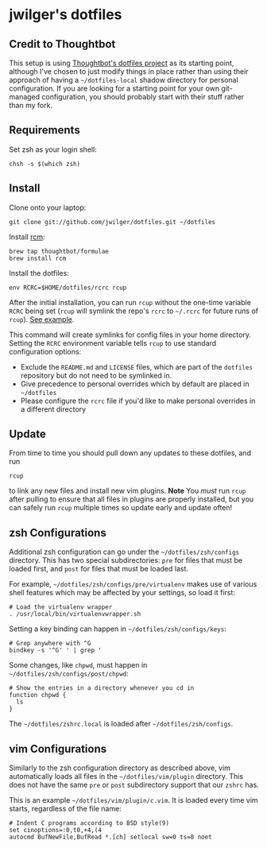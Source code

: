 # jwilger's dotfiles #

## Credit to Thoughtbot ##

This setup is using [Thoughtbot's dotfiles
project](https://github.com/thoughtbot/dotfiles.git) as its starting point,
although I've chosen to just modify things in place rather than using their
approach of having a `~/dotfiles-local` shadow directory for personal
configuration. If you are looking for a starting point for your own
git-managed configuration, you should probably start with their stuff rather
than my fork.

## Requirements ##

Set zsh as your login shell:

    chsh -s $(which zsh)

## Install ##

Clone onto your laptop:

    git clone git://github.com/jwilger/dotfiles.git ~/dotfiles

Install [rcm](https://github.com/thoughtbot/rcm):

    brew tap thoughtbot/formulae
    brew install rcm

Install the dotfiles:

    env RCRC=$HOME/dotfiles/rcrc rcup

After the initial installation, you can run `rcup` without the one-time variable
`RCRC` being set (`rcup` will symlink the repo's `rcrc` to `~/.rcrc` for future
runs of `rcup`). [See
example](https://github.com/jwilger/dotfiles/blob/master/rcrc).

This command will create symlinks for config files in your home directory.
Setting the `RCRC` environment variable tells `rcup` to use standard
configuration options:

* Exclude the `README.md` and `LICENSE` files, which are part of
  the `dotfiles` repository but do not need to be symlinked in.
* Give precedence to personal overrides which by default are placed in
  `~/dotfiles`
* Please configure the `rcrc` file if you'd like to make personal
  overrides in a different directory


## Update ##

From time to time you should pull down any updates to these dotfiles, and run

    rcup

to link any new files and install new vim plugins. **Note** You _must_ run
`rcup` after pulling to ensure that all files in plugins are properly installed,
but you can safely run `rcup` multiple times so update early and update often!

## zsh Configurations ##

Additional zsh configuration can go under the `~/dotfiles/zsh/configs`
directory. This has two special subdirectories: `pre` for files that must be
loaded first, and `post` for files that must be loaded last.

For example, `~/dotfiles/zsh/configs/pre/virtualenv` makes use of various
shell features which may be affected by your settings, so load it first:

    # Load the virtualenv wrapper
    . /usr/local/bin/virtualenvwrapper.sh

Setting a key binding can happen in `~/dotfiles/zsh/configs/keys`:

    # Grep anywhere with ^G
    bindkey -s '^G' ' | grep '

Some changes, like `chpwd`, must happen in
`~/dotfiles/zsh/configs/post/chpwd`:

    # Show the entries in a directory whenever you cd in
    function chpwd {
      ls
    }

The `~/dotfiles/zshrc.local` is loaded after
`~/dotfiles/zsh/configs`.

## vim Configurations ##

Similarly to the zsh configuration directory as described above, vim
automatically loads all files in the `~/dotfiles/vim/plugin` directory. This
does not have the same `pre` or `post` subdirectory support that our `zshrc`
has.

This is an example `~/dotfiles/vim/plugin/c.vim`. It is loaded every time vim
starts, regardless of the file name:

    # Indent C programs according to BSD style(9)
    set cinoptions=:0,t0,+4,(4
    autocmd BufNewFile,BufRead *.[ch] setlocal sw=0 ts=8 noet
